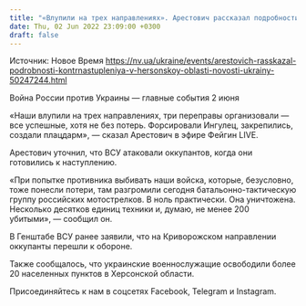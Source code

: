 ```yaml
---
title: "«Влупили на трех направлениях». Арестович рассказал подробности контрнаступления в Херсонской области"
date: Thu, 02 Jun 2022 23:09:00 +0300
draft: false
---
```

Источник: Новое Время https://nv.ua/ukraine/events/arestovich-rasskazal-podrobnosti-kontrnastupleniya-v-hersonskoy-oblasti-novosti-ukrainy-50247244.html


Война России против Украины — главные события 2 июня

«Наши влупили на трех направлениях, три переправы организовали — все успешные, хотя не без потерь. Форсировали Ингулец, закрепились, создали плацдарм», — сказал Арестович в эфире Фейгин LIVE. 

Арестович уточнил, что ВСУ атаковали оккупантов, когда они готовились к наступлению.

«При попытке противника выбивать наши войска, которые, безусловно, тоже понесли потери, там разгромили сегодня батальонно-тактическую группу российских мотострелков. В ноль практически. Она уничтожена. Несколько десятков единиц техники и, думаю, не менее 200 убитыми», — сообщил он.



В Генштабе ВСУ ранее заявили, что на Криворожском направлении оккупанты перешли к обороне.

Также сообщалось, что украинские военнослужащие освободили более 20 населенных пунктов в Херсонской области.

Присоединяйтесь к нам в соцсетях Facebook, Telegram и Instagram.
